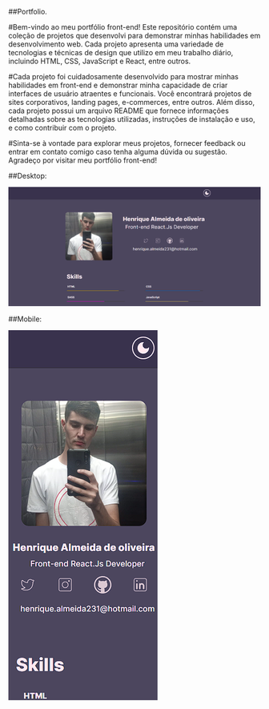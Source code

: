 ##Portfolio.

#Bem-vindo ao meu portfólio front-end! Este repositório contém uma coleção de projetos que desenvolvi para demonstrar minhas habilidades em desenvolvimento web. Cada projeto apresenta uma variedade de tecnologias e técnicas de design que utilizo em meu trabalho diário, incluindo HTML, CSS, JavaScript e React, entre outros.

#Cada projeto foi cuidadosamente desenvolvido para mostrar minhas habilidades em front-end e demonstrar minha capacidade de criar interfaces de usuário atraentes e funcionais. Você encontrará projetos de sites corporativos, landing pages, e-commerces, entre outros. Além disso, cada projeto possui um arquivo README que fornece informações detalhadas sobre as tecnologias utilizadas, instruções de instalação e uso, e como contribuir com o projeto.

#Sinta-se à vontade para explorar meus projetos, fornecer feedback ou entrar em contato comigo caso tenha alguma dúvida ou sugestão. Agradeço por visitar meu portfólio front-end!

##Desktop:

<img src='./desktopexample.png' />

##Mobile:

<img src='./mobileexample.png' />
